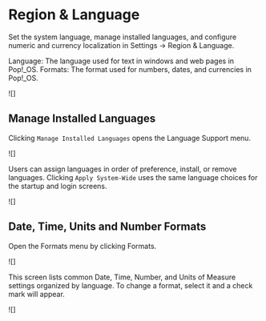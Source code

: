 # Region & Language

Set the system language, manage installed languages, and configure numeric and currency localization in Settings -> Region & Language.

Language: The language used for text in windows and web pages in Pop!_OS.
Formats: The format used for numbers, dates, and currencies in Pop!_OS.

![]

## Manage Installed Languages

Clicking `Manage Installed Languages` opens the Language Support menu.

![]

Users can assign languages in order of preference, install, or remove languages. Clicking `Apply System-Wide` uses the same language choices for the startup and login screens.

![]

## Date, Time, Units and Number Formats

Open the Formats menu by clicking Formats. 

![]

This screen lists common Date, Time, Number, and Units of Measure settings organized by language. To change a format, select it and a check mark will appear.

![]